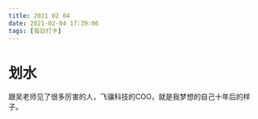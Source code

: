 ```yaml
---
title: 2021 02 04
date: 2021-02-04 17:39:06
tags: [每日打卡]
---
```

# 划水
跟吴老师见了很多厉害的人，飞骧科技的COO，就是我梦想的自己十年后的样子。
